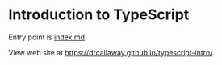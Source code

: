 # Introduction to TypeScript

Entry point is [index.md](index.md).

View web site at <a href="https://drcallaway.github.io/typescript-intro/" target="_blank">https://drcallaway.github.io/typescript-intro/</a>.
